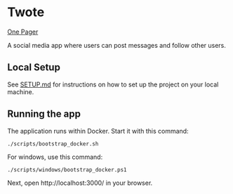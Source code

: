 # Twote

[One Pager](https://docs.google.com/document/d/14h-WVhfJx1pfHTL0zWkMsaf66OjMi0LC3AF4IJZPIiI/edit)

A social media app where users can post messages and follow other users.

## Local Setup

See [SETUP.md](documentation/SETUP.md) for instructions on how to set up the project on your local machine.

## Running the app

The application runs within Docker. Start it with this command:

```
./scripts/bootstrap_docker.sh
```

For windows, use this command:

```
./scripts/windows/bootstrap_docker.ps1
```


Next, open http://localhost:3000/ in your browser.